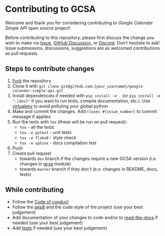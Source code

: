 # Contributing to GCSA

Welcome and thank you for considering contributing to *Google Calendar Simple API* open source project!

Before contributing to this repository, please first discuss the change you wish to make via 
[Issue](https://github.com/kuzmoyev/google-calendar-simple-api/issues), 
[GitHub Discussion](https://github.com/kuzmoyev/google-calendar-simple-api/discussions), or [Discord](https://discord.gg/mRAegbwYKS). Don’t hesitate to ask!
Issue submissions, discussions, suggestions are as welcomed contributions as pull requests.

## Steps to contribute changes

1. [Fork](https://github.com/kuzmoyev/google-calendar-simple-api/fork) the repository
2. Clone it with `git clone git@github.com:{your_username}/google-calendar-simple-api.git`
3. Install dependencies if needed with `pip install -e .` (or `pip install -e ".[dev]"` if you want to run tests, compile documentation, etc.). 
Use [virtualenv](https://virtualenv.pypa.io/en/latest/) to avoid polluting your global python
4. Make and commit the changes. Add `closes #{issue_number}` to commit message if applies
5. Run the tests with `tox` (these will be run on pull request):
    * `tox` - all the tests
    * `tox -e pytest` - unit tests
    * `tox -e flake8` - style check
    * `tox -e sphinx` - docs compilation test
6. Push
7. Create pull request
    * towards `dev` branch if the changes require a new GCSA version (i.e. changes in [gcsa](https://github.com/kuzmoyev/google-calendar-simple-api/tree/master/gcsa) module)
    * towards `master` branch if they don't (e.x. changes in README, docs, tests)

## While contributing

* Follow the [Code of conduct](https://github.com/kuzmoyev/google-calendar-simple-api/blob/master/.github/CODE_OF_CONDUCT.md)
* Follow the [pep8](https://peps.python.org/pep-0008/) and the code style of the project (use your best judgement)
* Add documentation of your changes to code and/or to [read-the-docs](https://github.com/kuzmoyev/google-calendar-simple-api/tree/master/docs/source) if needed (use your best judgement)
* Add [tests](https://github.com/kuzmoyev/google-calendar-simple-api/tree/master/tests) if needed (use your best judgement)
